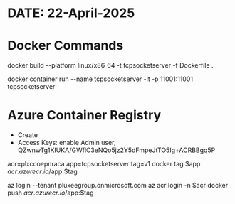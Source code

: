 # DATE: 22-April-2025 

# Docker Commands
docker build --platform linux/x86_64 -t tcpsocketserver -f Dockerfile .

docker container run  --name tcpsocketserver -it -p 11001:11001 tcpsocketserver



# Azure Container Registry
- Create 
- Access Keys: enable Admin user, QZwnwTg1KIUKA/GWflC3eNQo5jz2Y5dFmpeJtTO5Ig+ACRBBgq5P

acr=plxccoepnraca
app=tcpsocketserver
tag=v1
docker tag $app $acr.azurecr.io/$app:$tag

az login --tenant  pluxeegroup.onmicrosoft.com
az acr login -n $acr
docker push $acr.azurecr.io/$app:$tag